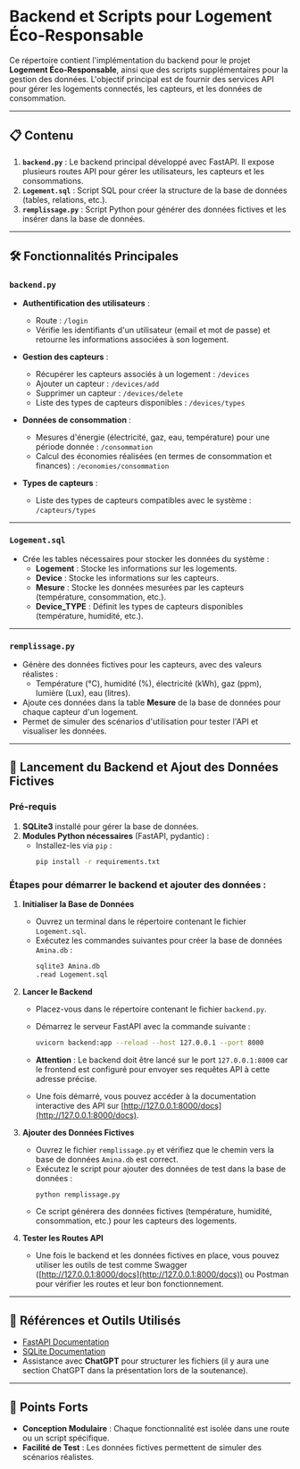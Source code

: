 # Backend et Scripts pour Logement Éco-Responsable

Ce répertoire contient l'implémentation du backend pour le projet **Logement Éco-Responsable**, ainsi que des scripts supplémentaires pour la gestion des données. L'objectif principal est de fournir des services API pour gérer les logements connectés, les capteurs, et les données de consommation.

---

## 📋 Contenu

1. **`backend.py`** : Le backend principal développé avec FastAPI. Il expose plusieurs routes API pour gérer les utilisateurs, les capteurs et les consommations.
2. **`Logement.sql`** : Script SQL pour créer la structure de la base de données (tables, relations, etc.).
3. **`remplissage.py`** : Script Python pour générer des données fictives et les insérer dans la base de données.

---

## 🛠️ Fonctionnalités Principales

### `backend.py`
- **Authentification des utilisateurs** :
  - Route : `/login`
  - Vérifie les identifiants d'un utilisateur (email et mot de passe) et retourne les informations associées à son logement.

- **Gestion des capteurs** :
  - Récupérer les capteurs associés à un logement : `/devices`
  - Ajouter un capteur : `/devices/add`
  - Supprimer un capteur : `/devices/delete`
  - Liste des types de capteurs disponibles : `/devices/types`

- **Données de consommation** :
  - Mesures d'énergie (électricité, gaz, eau, température) pour une période donnée : `/consommation`
  - Calcul des économies réalisées (en termes de consommation et finances) : `/economies/consommation`

- **Types de capteurs** :
  - Liste des types de capteurs compatibles avec le système : `/capteurs/types`

---

### `Logement.sql`
- Crée les tables nécessaires pour stocker les données du système :
  - **Logement** : Stocke les informations sur les logements.
  - **Device** : Stocke les informations sur les capteurs.
  - **Mesure** : Stocke les données mesurées par les capteurs (température, consommation, etc.).
  - **Device_TYPE** : Définit les types de capteurs disponibles (température, humidité, etc.).

---

### `remplissage.py`
- Génère des données fictives pour les capteurs, avec des valeurs réalistes :
  - Température (°C), humidité (%), électricité (kWh), gaz (ppm), lumière (Lux), eau (litres).
- Ajoute ces données dans la table **Mesure** de la base de données pour chaque capteur d'un logement.
- Permet de simuler des scénarios d'utilisation pour tester l'API et visualiser les données.

---

## 🚀 Lancement du Backend et Ajout des Données Fictives

### Pré-requis
1. **SQLite3** installé pour gérer la base de données.
2. **Modules Python nécessaires** (FastAPI, pydantic) :
   - Installez-les via `pip` :
     ```bash
     pip install -r requirements.txt
     ```

### Étapes pour démarrer le backend et ajouter des données :

1. **Initialiser la Base de Données**
   - Ouvrez un terminal dans le répertoire contenant le fichier `Logement.sql`.
   - Exécutez les commandes suivantes pour créer la base de données `Amina.db` :
     ```bash
     sqlite3 Amina.db
     .read Logement.sql
     ```

2. **Lancer le Backend**
   - Placez-vous dans le répertoire contenant le fichier `backend.py`.
   - Démarrez le serveur FastAPI avec la commande suivante :
     ```bash
     uvicorn backend:app --reload --host 127.0.0.1 --port 8000
     ```
   - **Attention** : Le backend doit être lancé sur le port `127.0.0.1:8000` car le frontend est configuré pour envoyer ses requêtes API à cette adresse précise.

   - Une fois démarré, vous pouvez accéder à la documentation interactive des API sur [http://127.0.0.1:8000/docs](http://127.0.0.1:8000/docs).

3. **Ajouter des Données Fictives**
   - Ouvrez le fichier `remplissage.py` et vérifiez que le chemin vers la base de données `Amina.db` est correct.
   - Exécutez le script pour ajouter des données de test dans la base de données :
     ```bash
     python remplissage.py
     ```
   - Ce script générera des données fictives (température, humidité, consommation, etc.) pour les capteurs des logements.

4. **Tester les Routes API**
   - Une fois le backend et les données fictives en place, vous pouvez utiliser les outils de test comme Swagger ([http://127.0.0.1:8000/docs](http://127.0.0.1:8000/docs)) ou Postman pour vérifier les routes et leur bon fonctionnement.

---

## 🔗 Références et Outils Utilisés

- [FastAPI Documentation](https://fastapi.tiangolo.com/)
- [SQLite Documentation](https://sqlite.org/docs.html)
- Assistance avec **ChatGPT** pour structurer les fichiers (il y aura une section ChatGPT dans la présentation lors de la soutenance).

---

## 🌟 Points Forts

- **Conception Modulaire** : Chaque fonctionnalité est isolée dans une route ou un script spécifique.
- **Facilité de Test** : Les données fictives permettent de simuler des scénarios réalistes.
